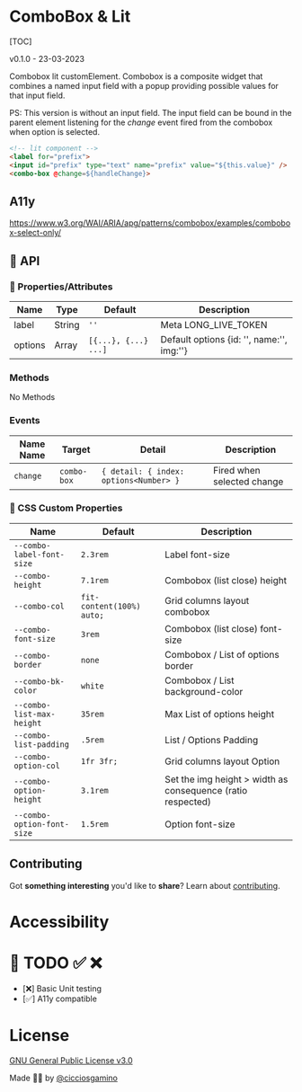 ComboBox & Lit
==============
[TOC]

v0.1.0 - 23-03-2023

Combobox lit customElement. Combobox is a composite widget that combines a named input field with a popup providing possible values for that input field.

PS: This version is without an input field. The input field can be bound in the parent element listening for the *change* event fired from the combobox when option is selected.

```html
<!-- lit component -->
<label for="prefix">
<input id="prefix" type="text" name="prefix" value="${this.value}" />
<combo-box @change=${handleChange}>
```


## A11y
https://www.w3.org/WAI/ARIA/apg/patterns/combobox/examples/combobox-select-only/

## 🐝 API

### 📒 Properties/Attributes

| Name | Type | Default | Description
| ------------- | ------------- | ---------- | ----------------------------------------
| label     | String | `''` | Meta LONG_LIVE_TOKEN
| options   | Array  | `[{...}, {...} ...]` | Default options {id: '', name:'', img:''}

### Methods

No Methods

### Events

|  Name Name  |  Target  |   Detail   |   Description
| ----------- | -------- | ---------- | -----------------------------------------
|  `change`  |  `combo-box` | `{ detail: { index: options<Number> }` | Fired when selected change

### 🧁 CSS Custom Properties

| Name | Default | Description
| ---------------------------- | -------- | ----------------------------------------------
| `--combo-label-font-size`    | `2.3rem` | Label font-size
| `--combo-height`             | `7.1rem` | Combobox (list close) height
| `--combo-col`           | `fit-content(100%) auto;` | Grid columns layout combobox
| `--combo-font-size`          | `3rem`   | Combobox (list close) font-size
| `--combo-border`             | `none`   | Combobox / List of options border
| `--combo-bk-color`           | `white`  | Combobox / List background-color
| `--combo-list-max-height`    | `35rem`  | Max List of options height
| `--combo-list-padding`       | `.5rem`  | List / Options Padding
| `--combo-option-col`     | `1fr 3fr;`   | Grid columns layout Option
| `--combo-option-height`      | `3.1rem` | Set the img height > width as consequence (ratio respected)
| `--combo-option-font-size`   | `1.5rem` | Option font-size


## Contributing

Got **something interesting** you'd like to **share**? Learn about [contributing](https://github.com/CICCIOSGAMINO/init/blob/master/CONTRIBUTING.md).

# Accessibility

# 🔧 TODO ✅ ❌
- [❌] Basic Unit testing
- [✅] A11y compatible

# License
[GNU General Public License v3.0](https://github.com/CICCIOSGAMINO/init/blob/master/LICENSE)

Made 🧑‍💻 by [@cicciosgamino](https://cicciosgamino.web.app)